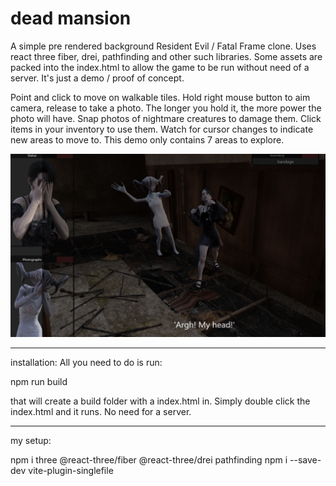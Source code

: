 # dead mansion

A simple pre rendered background Resident Evil / Fatal Frame clone. Uses react three fiber, drei, pathfinding and other such libraries. Some assets are packed into the index.html to allow the game to be run without need of a server. It's just a demo / proof of concept.

Point and click to move on walkable tiles.
Hold right mouse button to aim camera, release to take a photo.
The longer you hold it, the more power the photo will have.
Snap photos of nightmare creatures to damage them.
Click items in your inventory to use them.
Watch for cursor changes to indicate new areas to move to.
This demo only contains 7 areas to explore.

![screenshot](./screenshot.png)

------------------------------------

installation:
All you need to do is run:

npm run build

that will create a build folder with a index.html in.
Simply double click the index.html and it runs.
No need for a server.


-------------------------------------

my setup:

npm i three @react-three/fiber @react-three/drei pathfinding
npm i --save-dev vite-plugin-singlefile